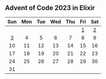 Advent of Code 2023 in Elixir
-----------------------------

|Sun|Mon|Tue|Wed|Thu|Fri|Sat|
|:-:|:-:|:-:|:-:|:-:|:-:|:-:|
||||||[1](./lib/advent_of_code/day1.ex)|[2](./lib/advent_of_code/day2.ex)
[3](./lib/advent_of_code/day3.ex)|4|5|6|7|8|9|
|10|11|12|13|14|15|16|
|17|18|19|20|21|22|23|
|24|25|26|27|28|29|30|
|31|||||||

